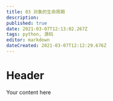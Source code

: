 ```yaml
---
title: 03 对象的生命周期
description: 
published: true
date: 2021-03-07T12:13:02.267Z
tags: python, 源码
editor: markdown
dateCreated: 2021-03-07T12:12:29.676Z
---
```


# Header
Your content here